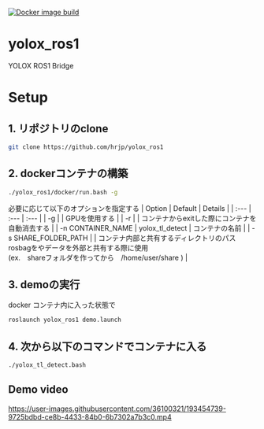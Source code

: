 [![Docker image build](https://github.com/hrjp/yolox_ros1/actions/workflows/yolox-tl_detect-image-build.yml/badge.svg)](https://github.com/hrjp/yolox_ros1/actions/workflows/yolox-tl_detect-image-build.yml)
# yolox_ros1
YOLOX ROS1 Bridge

# Setup
## 1. リポジトリのclone
```bash
git clone https://github.com/hrjp/yolox_ros1
```

## 2. dockerコンテナの構築
```bash
./yolox_ros1/docker/run.bash -g
```
必要に応じて以下のオプションを指定する
| Option | Default | Details |
| :--- | :--- | :--- |
| -g | | GPUを使用する |
| -r | | コンテナからexitした際にコンテナを自動消去する | 
| -n CONTAINER_NAME | yolox_tl_detect | コンテナの名前 |
| -s SHARE_FOLDER_PATH | | コンテナ内部と共有するディレクトリのパス<br>rosbagをやデータを外部と共有する際に使用<br>(ex.　shareフォルダを作ってから　/home/user/share ) |

## 3. demoの実行
docker コンテナ内に入った状態で
```bash
roslaunch yolox_ros1 demo.launch
```

## 4. 次から以下のコマンドでコンテナに入る
```bash
./yolox_tl_detect.bash
```

## Demo video
https://user-images.githubusercontent.com/36100321/193454739-9725bdbd-ce8b-4433-84b0-6b7302a7b3c0.mp4

